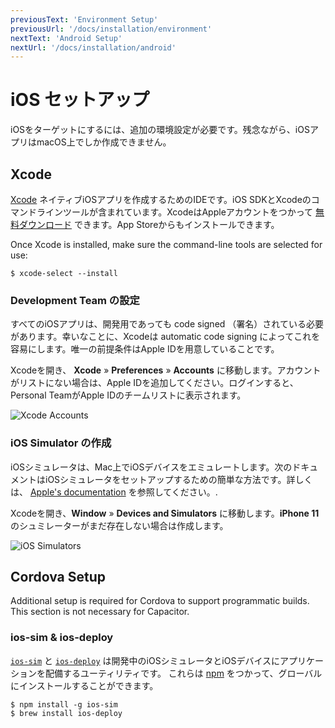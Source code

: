 ```yaml
---
previousText: 'Environment Setup'
previousUrl: '/docs/installation/environment'
nextText: 'Android Setup'
nextUrl: '/docs/installation/android'
---
```


# iOS セットアップ

iOSをターゲットにするには、追加の環境設定が必要です。残念ながら、iOSアプリはmacOS上でしか作成できません。

## Xcode

[Xcode](https://developer.apple.com/xcode/) ネイティブiOSアプリを作成するためのIDEです。iOS SDKとXcodeのコマンドラインツールが含まれています。XcodeはAppleアカウントをつかって [無料ダウンロード](https://developer.apple.com/download/) できます。App Storeからもインストールできます。

Once Xcode is installed, make sure the command-line tools are selected for use:

```shell
$ xcode-select --install
```

### Development Team の設定

すべてのiOSアプリは、開発用であっても code signed （署名）されている必要があります。幸いなことに、Xcodeは automatic code signing によってこれを容易にします。唯一の前提条件はApple IDを用意していることです。

Xcodeを開き、 **Xcode** &raquo; **Preferences** &raquo; **Accounts** に移動します。アカウントがリストにない場合は、Apple IDを追加してください。ログインすると、Personal TeamがApple IDのチームリストに表示されます。

![Xcode Accounts](/docs/assets/img/installation/ios-xcode-accounts.png)

### iOS Simulator の作成

iOSシミュレータは、Mac上でiOSデバイスをエミュレートします。次のドキュメントはiOSシミュレータをセットアップするための簡単な方法です。詳しくは、 [Apple's documentation](https://developer.apple.com/library/content/documentation/IDEs/Conceptual/simulator_help_topics/Chapter/Chapter.html) を参照してください。.

Xcodeを開き、**Window** &raquo; **Devices and Simulators** に移動します。**iPhone 11** のシュミレーターがまだ存在しない場合は作成します。

![iOS Simulators](/docs/assets/img/installation/ios-xcode-simulators-setup.png)

## Cordova Setup

Additional setup is required for Cordova to support programmatic builds. This section is not necessary for Capacitor.

### ios-sim & ios-deploy

[`ios-sim`](https://github.com/ios-control/ios-sim) と [`ios-deploy`](https://github.com/ios-control/ios-deploy) は開発中のiOSシミュレータとiOSデバイスにアプリケーションを配備するユーティリティです。 これらは [npm](/docs/faq/glossary#npm) をつかって、グローバルにインストールすることができます。

```shell
$ npm install -g ios-sim
$ brew install ios-deploy
```
